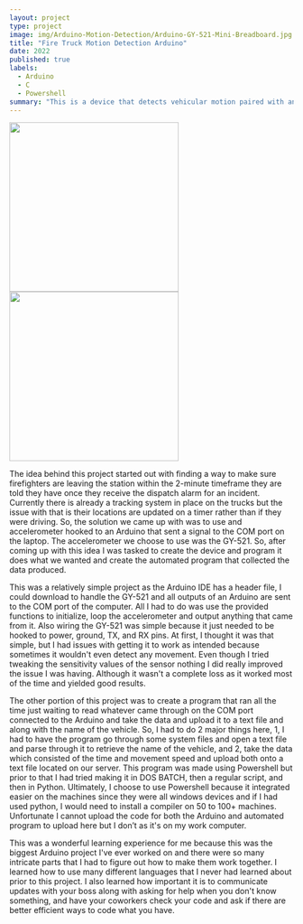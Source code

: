 ```yaml
---
layout: project
type: project
image: img/Arduino-Motion-Detection/Arduino-GY-521-Mini-Breadboard.jpg
title: "Fire Truck Motion Detection Arduino"
date: 2022
published: true
labels:
  - Arduino
  - C
  - Powershell
summary: "This is a device that detects vehicular motion paired with an automated program to retrieve the data."
---
```


<div class="text-center p-4">
  <img width="300px" src="..img/arduinoMotionDetection/My-Arduino-Motion-Detection-Device.jpg" class="img-thumbnail" >
  <img width="300px" src="..img/arduinoMotionDetection/Arduino-GY-521-Schematic.png" class="img-thumbnail" >
</div>

  The idea behind this project started out with finding a way to make sure firefighters are leaving the station within the 2-minute timeframe they are told they have once they receive the dispatch alarm for an incident. Currently there is already a tracking system in place on the trucks but the issue with that is their locations are updated on a timer rather than if they were driving. So, the solution we came up with was to use and accelerometer hooked to an Arduino that sent a signal to the COM port on the laptop. The accelerometer we choose to use was the GY-521. So, after coming up with this idea I was tasked to create the device and program it does what we wanted and create the automated program that collected the data produced.

  This was a relatively simple project as the Arduino IDE has a header file, I could download to handle the GY-521 and all outputs of an Arduino are sent to the COM port of the computer. All I had to do was use the provided functions to initialize, loop the accelerometer and output anything that came from it. Also wiring the GY-521 was simple because it just needed to be hooked to power, ground, TX, and RX pins. At first, I thought it was that simple, but I had issues with getting it to work as intended because sometimes it wouldn't even detect any movement. Even though I tried tweaking the sensitivity values of the sensor nothing I did really improved the issue I was having. Although it wasn't a complete loss as it worked most of the time and yielded good results.

  The other portion of this project was to create a program that ran all the time just waiting to read whatever came through on the COM port connected to the Arduino and take the data and upload it to a text file and along with the name of the vehicle. So, I had to do 2 major things here, 1, I had to have the program go through some system files and open a text file and parse through it to retrieve the name of the vehicle, and 2, take the data which consisted of the time and movement speed and upload both onto a text file located on our server. This program was made using Powershell but prior to that I had tried making it in DOS BATCH, then a regular script, and then in Python. Ultimately, I choose to use Powershell because it integrated easier on the machines since they were all windows devices and if I had used python, I would need to install a compiler on 50 to 100+ machines. Unfortunate I cannot upload  the code for both the Arduino and automated program to upload here but I don’t as it's on my work computer.

  This was a wonderful learning experience for me because this was the biggest Arduino project I've ever worked on and there were so many intricate parts that I had to figure out how to make them work together. I learned how to use many different languages that I never had learned about prior to this project. I also learned how important it is to communicate updates with your boss along with asking for help when you don't know something, and have your coworkers check your code and ask if there are better efficient ways to code what you have.

